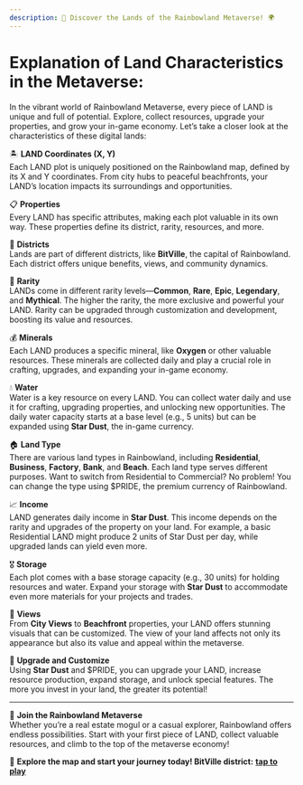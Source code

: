 ```yaml
---
description: 🌈 Discover the Lands of the Rainbowland Metaverse! 🌍
---
```


# Explanation of Land Characteristics in the Metaverse:

In the vibrant world of Rainbowland Metaverse, every piece of LAND is unique and full of potential. Explore, collect resources, upgrade your properties, and grow your in-game economy. Let’s take a closer look at the characteristics of these digital lands:

🏝️ **LAND Coordinates (X, Y)**\
Each LAND plot is uniquely positioned on the Rainbowland map, defined by its X and Y coordinates. From city hubs to peaceful beachfronts, your LAND’s location impacts its surroundings and opportunities.

📋 **Properties**\
Every LAND has specific attributes, making each plot valuable in its own way. These properties define its district, rarity, resources, and more.

🌆 **Districts**\
Lands are part of different districts, like **BitVille**, the capital of Rainbowland. Each district offers unique benefits, views, and community dynamics.

🌟 **Rarity**\
LANDs come in different rarity levels—**Common**, **Rare**, **Epic**, **Legendary**, and **Mythical**. The higher the rarity, the more exclusive and powerful your LAND. Rarity can be upgraded through customization and development, boosting its value and resources.

💰 **Minerals**\
Each LAND produces a specific mineral, like **Oxygen** or other valuable resources. These minerals are collected daily and play a crucial role in crafting, upgrades, and expanding your in-game economy.

💧 **Water**\
Water is a key resource on every LAND. You can collect water daily and use it for crafting, upgrading properties, and unlocking new opportunities. The daily water capacity starts at a base level (e.g., 5 units) but can be expanded using **Star Dust**, the in-game currency.

🏠 **Land Type**\
There are various land types in Rainbowland, including **Residential**, **Business**, **Factory**, **Bank**, and **Beach**. Each land type serves different purposes. Want to switch from Residential to Commercial? No problem! You can change the type using $PRIDE, the premium currency of Rainbowland.

📈 **Income**\
LAND generates daily income in **Star Dust**. This income depends on the rarity and upgrades of the property on your land. For example, a basic Residential LAND might produce 2 units of Star Dust per day, while upgraded lands can yield even more.

🎖️ **Storage**\
Each plot comes with a base storage capacity (e.g., 30 units) for holding resources and water. Expand your storage with **Star Dust** to accommodate even more materials for your projects and trades.

🌇 **Views**\
From **City Views** to **Beachfront** properties, your LAND offers stunning visuals that can be customized. The view of your land affects not only its appearance but also its value and appeal within the metaverse.

💼 **Upgrade and Customize**\
Using **Star Dust** and $PRIDE, you can upgrade your LAND, increase resource production, expand storage, and unlock special features. The more you invest in your land, the greater its potential!

***

🌟 **Join the Rainbowland Metaverse**\
Whether you’re a real estate mogul or a casual explorer, Rainbowland offers endless possibilities. Start with your first piece of LAND, collect valuable resources, and climb to the top of the metaverse economy!

🔗 **Explore the map and start your journey today! BitVille district:** [**tap to play**](https://bitville.web.app/)
